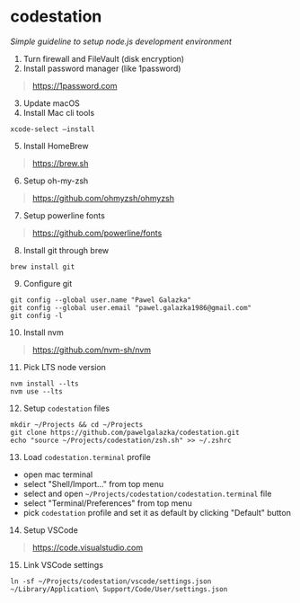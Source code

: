 # codestation
*Simple guideline to setup node.js development environment*

1. Turn firewall and FileVault (disk encryption)
2. Install password manager (like 1password)
> https://1password.com

3. Update macOS
4. Install Mac cli tools
```
xcode-select —install
```

5. Install HomeBrew
> https://brew.sh

6. Setup oh-my-zsh
> https://github.com/ohmyzsh/ohmyzsh

7. Setup powerline fonts
> https://github.com/powerline/fonts

8. Install git through brew
```
brew install git
```

9. Configure git
```
git config --global user.name "Pawel Galazka"
git config --global user.email "pawel.galazka1986@gmail.com"
git config -l
```

10. Install nvm
> https://github.com/nvm-sh/nvm

11. Pick LTS node version
```
nvm install --lts
nvm use --lts
```

12. Setup `codestation` files
```
mkdir ~/Projects && cd ~/Projects
git clone https://github.com/pawelgalazka/codestation.git
echo "source ~/Projects/codestation/zsh.sh" >> ~/.zshrc
```

13. Load `codestation.terminal` profile
  - open mac terminal
  - select "Shell/Import..." from top menu
  - select and open `~/Projects/codestation/codestation.terminal` file
  - select "Terminal/Preferences" from top menu
  - pick `codestation` profile and set it as default by clicking "Default" button

14. Setup VSCode
> https://code.visualstudio.com

15. Link VSCode settings

```
ln -sf ~/Projects/codestation/vscode/settings.json ~/Library/Application\ Support/Code/User/settings.json
```

